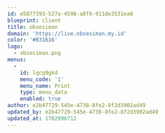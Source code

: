 ```yaml
---
id: e5877393-527a-4598-a0f6-911de3531ea8
blueprint: client
title: obsesiman
domain: 'https://live.obsesiman.my.id'
color: '#B31616'
logo:
  - obsesiman.png
menus:
  -
    id: lqcg9gkd
    menu_code: '1'
    menu_name: Print
    type: menu_data
    enabled: true
author: e2b47729-545e-4738-8fe2-8f2d3902ad49
updated_by: e2b47729-545e-4738-8fe2-8f2d3902ad49
updated_at: 1702996712
---
```

